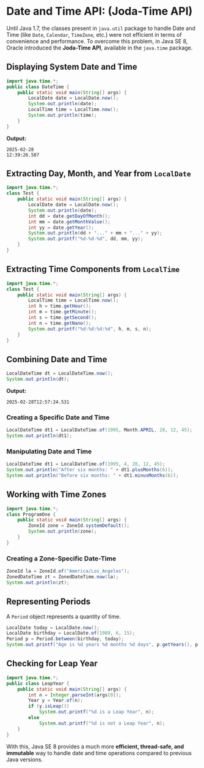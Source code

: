 # Date and Time API: (Joda-Time API)

Until Java 1.7, the classes present in `java.util` package to handle Date and Time (like `Date`, `Calendar`, `TimeZone`, etc.) were not efficient in terms of convenience and performance. 
To overcome this problem, in Java SE 8, Oracle introduced the **Joda-Time API**, available in the `java.time` package.

## Displaying System Date and Time
```java
import java.time.*;
public class DateTime {
    public static void main(String[] args) {
        LocalDate date = LocalDate.now();
        System.out.println(date);
        LocalTime time = LocalTime.now();
        System.out.println(time);
    }
}
```
**Output:**
```
2025-02-28
12:39:26.587
```

## Extracting Day, Month, and Year from `LocalDate`
```java
import java.time.*;
class Test {
    public static void main(String[] args) {
        LocalDate date = LocalDate.now();
        System.out.println(date);
        int dd = date.getDayOfMonth();
        int mm = date.getMonthValue();
        int yy = date.getYear();
        System.out.println(dd + "..." + mm + "..." + yy);
        System.out.printf("%d-%d-%d", dd, mm, yy);
    }
}
```

## Extracting Time Components from `LocalTime`
```java
import java.time.*;
class Test {
    public static void main(String[] args) {
        LocalTime time = LocalTime.now();
        int h = time.getHour();
        int m = time.getMinute();
        int s = time.getSecond();
        int n = time.getNano();
        System.out.printf("%d:%d:%d:%d", h, m, s, n);
    }
}
```

## Combining Date and Time
```java
LocalDateTime dt = LocalDateTime.now();
System.out.println(dt);
```
**Output:**
```
2025-02-28T12:57:24.531
```

### Creating a Specific Date and Time
```java
LocalDateTime dt1 = LocalDateTime.of(1995, Month.APRIL, 28, 12, 45);
System.out.println(dt1);
```

### Manipulating Date and Time
```java
LocalDateTime dt1 = LocalDateTime.of(1995, 4, 28, 12, 45);
System.out.println("After six months: " + dt1.plusMonths(6));
System.out.println("Before six months: " + dt1.minusMonths(6));
```

## Working with Time Zones
```java
import java.time.*;
class ProgramOne {
    public static void main(String[] args) {
        ZoneId zone = ZoneId.systemDefault();
        System.out.println(zone);
    }
}
```

### Creating a Zone-Specific Date-Time
```java
ZoneId la = ZoneId.of("America/Los_Angeles");
ZonedDateTime zt = ZonedDateTime.now(la);
System.out.println(zt);
```

## Representing Periods
A `Period` object represents a quantity of time.
```java
LocalDate today = LocalDate.now();
LocalDate birthday = LocalDate.of(1989, 6, 15);
Period p = Period.between(birthday, today);
System.out.printf("Age is %d years %d months %d days", p.getYears(), p.getMonths(), p.getDays());
```

## Checking for Leap Year
```java
import java.time.*;
public class LeapYear {
    public static void main(String[] args) {
        int n = Integer.parseInt(args[0]);
        Year y = Year.of(n);
        if (y.isLeap())
            System.out.printf("%d is a Leap Year", n);
        else
            System.out.printf("%d is not a Leap Year", n);
    }
}
```

With this, Java SE 8 provides a much more **efficient, thread-safe, and immutable** way to handle date and time operations compared to previous Java versions.

